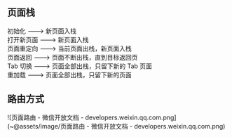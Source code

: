 ## 页面栈
初始化 --->	新页面入栈  
打开新页面 --->	新页面入栈  
页面重定向 --->	当前页面出栈，新页面入栈  
页面返回 ---> 页面不断出栈，直到目标返回页  
Tab 切换 ---> 页面全部出栈，只留下新的 Tab 页面  
重加载 ---> 页面全部出栈，只留下新的页面  
## 路由方式
![页面路由 - 微信开放文档 - developers.weixin.qq.com.png](~@assets/image/页面路由 - 微信开放文档 - developers.weixin.qq.com.png)
